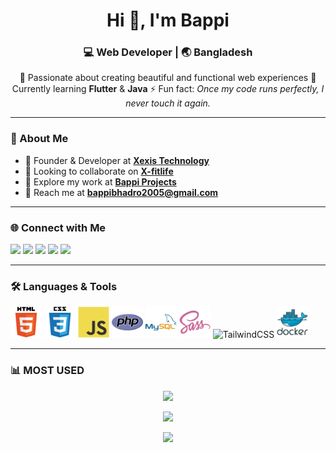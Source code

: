 <h1 align="center">Hi 👋, I'm Bappi</h1>
<h3 align="center">💻 Web Developer | 🌏 Bangladesh</h3>

<p align="center">
🚀 Passionate about creating beautiful and functional web experiences  
🌱 Currently learning <strong>Flutter</strong> & <strong>Java</strong>  
⚡ Fun fact: <em>Once my code runs perfectly, I never touch it again.</em>
</p>

---

### 🚀 About Me  
- 🏢 Founder & Developer at [**Xexis Technology**](https://xexis.netlify.app/)  
- 🤝 Looking to collaborate on **[X-fitlife](https://median.co/share/brabab)**  
- 💼 Explore my work at **[Bappi Projects](https://bappi5.netlify.app/)**  
- 📧 Reach me at **bappibhadro2005@gmail.com**  

---

### 🌐 Connect with Me
<p align="left">
<a href="https://www.facebook.com/bappi2005/" target="_blank"><img src="https://img.shields.io/badge/Facebook-%231877F2.svg?style=for-the-badge&logo=facebook&logoColor=white"/></a>
<a href="https://www.linkedin.com/in/bappi-bhadro-650263321/" target="_blank"><img src="https://img.shields.io/badge/LinkedIn-%230077B5.svg?style=for-the-badge&logo=linkedin&logoColor=white"/></a>
<a href="https://twitter.com/bappibhodro" target="_blank"><img src="https://img.shields.io/badge/Twitter-%231DA1F2.svg?style=for-the-badge&logo=twitter&logoColor=white"/></a>
<a href="https://www.instagram.com/bappibhodro/" target="_blank"><img src="https://img.shields.io/badge/Instagram-%23E4405F.svg?style=for-the-badge&logo=instagram&logoColor=white"/></a>
<a href="https://www.youtube.com/@mrart3" target="_blank"><img src="https://img.shields.io/badge/YouTube-%23FF0000.svg?style=for-the-badge&logo=youtube&logoColor=white"/></a>
</p>

---

### 🛠 Languages & Tools
<p align="left">
<img src="https://raw.githubusercontent.com/devicons/devicon/master/icons/html5/html5-original-wordmark.svg" alt="HTML5" width="50" height="50"/>
<img src="https://raw.githubusercontent.com/devicons/devicon/master/icons/css3/css3-original-wordmark.svg" alt="CSS3" width="50" height="50"/>
<img src="https://raw.githubusercontent.com/devicons/devicon/master/icons/javascript/javascript-original.svg" alt="JavaScript" width="50" height="50"/>
<img src="https://raw.githubusercontent.com/devicons/devicon/master/icons/php/php-original.svg" alt="PHP" width="50" height="50"/>
<img src="https://raw.githubusercontent.com/devicons/devicon/master/icons/mysql/mysql-original-wordmark.svg" alt="MySQL" width="50" height="50"/>
<img src="https://raw.githubusercontent.com/devicons/devicon/master/icons/sass/sass-original.svg" alt="SASS" width="50" height="50"/>
<img src="https://www.vectorlogo.zone/logos/tailwindcss/tailwindcss-icon.svg" alt="TailwindCSS" width="50" height="50"/>
<img src="https://raw.githubusercontent.com/devicons/devicon/master/icons/docker/docker-original-wordmark.svg" alt="Docker" width="50" height="50"/>
</p>

---

### 📊 MOST USED
<p align="center">
<img src="https://github-readme-stats.vercel.app/api/top-langs/?username=bappi-756&layout=compact&theme=tokyonight&hide_border=true" height="165"/>
</p>

<p align="center">
<img src="https://github-readme-streak-stats.herokuapp.com/?user=bappi-756&theme=tokyonight&hide_border=true" height="165"/>
</p>

<p align="center">
<img src="https://komarev.com/ghpvc/?username=bappi-756&label=Profile%20Views&color=0e75b6&style=flat"/>
</p>

